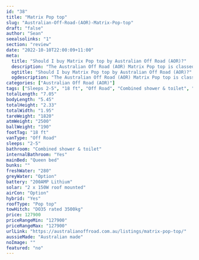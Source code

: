 ```yaml
---
id: "38"
title: "Matrix Pop top"
slug: "Australian-Off-Road-(AOR)-Matrix-Pop-top"
draft: "false"
author: "Sean"
seealsolinks: "1"
section: "review"
date: "2022-10-10T22:00:09+11:00"
meta:
  title: "Should I buy Matrix Pop top by Australian Off Road (AOR)?"
  description: "The Australian Off Road (AOR) Matrix Pop top is classed as Off Road, and sleeps 2-5 people. It is Australian made and comes in at 18 ft. It generally has Combined shower & toilet."
  ogtitle: "Should I buy Matrix Pop top by Australian Off Road (AOR)?"
  ogdescription: "The Australian Off Road (AOR) Matrix Pop top is classed as Off Road, and sleeps 2-5 people. It is Australian made and comes in at 18 ft. It generally has Combined shower & toilet."
categories: ["Australian Off Road (AOR)"]
tags: ["Sleeps 2-5", "18 ft", "Off Road", "Combined shower & toilet", "Pop top", "Over 100k", "Australian made"]
totalLength: "7.05"
bodyLength: "5.45"
totalHeight: "2.33"
totalWidth: "1.95"
tareWeight: "1820"
atmWeight: "2500"
ballWeight: "190"
footTag: "18 ft"
vanType: "Off Road"
sleeps: "2-5"
bathroom: "Combined shower & toilet"
internalBathroom: "Yes"
mainBed: "Queen bed"
bunks: ""
freshWater: "280"
greyWater: "Option"
battery: "200AMP Lithium"
solar: "2 x 150W roof mounted"
airCon: "Option"
hybrid: "Yes"
roofType: "Pop top"
towHitch: "DO35 rated 3500kg"
price: 127900
priceRangeMin: "127900"
priceRangeMax: "127900"
urlLink: "https://australianoffroad.com.au/listings/matrix-pop-top/"
aussieMade: "Australian made"
noImage: ""
featured: "no"
---
```


